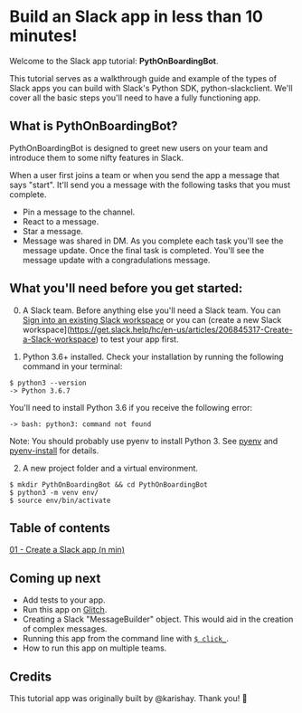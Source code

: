# Build an Slack app in less than 10 minutes!

Welcome to the Slack app tutorial: **PythOnBoardingBot**.

This tutorial serves as a walkthrough guide and example of the types of Slack apps you can build with Slack's Python SDK, python-slackclient. We'll cover all the basic steps you'll need to have a fully functioning app.

## What is PythOnBoardingBot?

PythOnBoardingBot is designed to greet new users on your team and introduce them to some nifty features in Slack.

When a user first joins a team or when you send the app a message that says "start". It'll send you a message with the following tasks that you must complete.
- Pin a message to the channel.
- React to a message.
- Star a message.
- Message was shared in DM.
As you complete each task you'll see the message update. Once the final task is completed. You'll see the message update with a congradulations message.

## What you'll need before you get started:

0. A Slack team.
Before anything else you'll need a Slack team. You can [Sign into an existing Slack workspace](https://get.slack.help/hc/en-us/articles/212681477-Sign-in-to-Slack) or you can (create a new Slack workspace](https://get.slack.help/hc/en-us/articles/206845317-Create-a-Slack-workspace) to test your app first.

1. Python 3.6+ installed.
Check your installation by running the following command in your terminal:
```
$ python3 --version
-> Python 3.6.7
```

You'll need to install Python 3.6 if you receive the following error:
```
-> bash: python3: command not found
```

Note: You should probably use pyenv to install Python 3. See [pyenv](https://github.com/pyenv/pyenv#installation) and [pyenv-install](https://github.com/pyenv/pyenv-installer) for details.

2. A new project folder and a virtual environment.
```
$ mkdir PythOnBoardingBot && cd PythOnBoardingBot
$ python3 -m venv env/
$ source env/bin/activate
```

## Table of contents
[01 - Create a Slack app (n min)](/tutorial/01-node-yarn-package-json.md#readme)


## Coming up next
- Add tests to your app.
- Run this app on [Glitch](https://glitch.com/).
- Creating a Slack "MessageBuilder" object. This would aid in the creation of complex messages.
- Running this app from the command line with [`$ click_`](https://click.palletsprojects.com/en/7.x/).
- How to run this app on multiple teams.

## Credits
This tutorial app was originally built by @karishay. Thank you! :bow:
